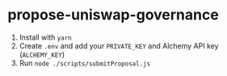 # propose-uniswap-governance

1. Install with `yarn`
2. Create `.env` and add your `PRIVATE_KEY` and Alchemy API key (`ALCHEMY_KEY`)
3. Run `node ./scripts/submitProposal.js`

